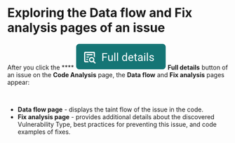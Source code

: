 # Exploring the Data flow and Fix analysis pages of an issue

After you click the **** <img src="../../../../../.gitbook/assets/Snyk Code - Results - Issues - Full details button.png" alt="" data-size="line"> **Full details** button of an issue on the **Code Analysis** page, the **Data flow** and **Fix analysis** pages appear:

<figure><img src="../../../../../.gitbook/assets/Snyk Code - Results - Issues - Data flow and Fix analysis pages.png" alt=""><figcaption></figcaption></figure>

* **Data flow page** - displays the taint flow of the issue in the code.
* **Fix analysis page** - provides additional details about the discovered Vulnerability Type, best practices for preventing this issue, and code examples of fixes.
